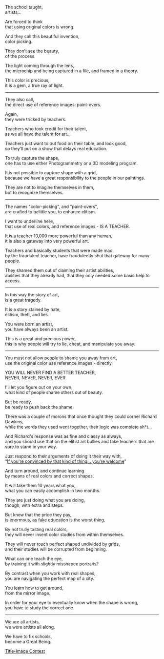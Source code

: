 The school taught,\
artists...

Are forced to think\
that using original colors is wrong.

And they call this beautiful invention,\
color picking.

They don't see the beauty,\
of the process.

The light coming through the lens,\
the microchip and being captured in a file, and framed in a theory.

This color is precious,\
it is a gem, a true ray of light.

---

They also call,\
the direct use of reference images: paint-overs.

Again,\
they were tricked by teachers.

Teachers who took credit for their talent,\
as we all have the talent for art...

Teachers just want to put food on their table, and look good,\
so they'll put on a show that delays real education.

To truly capture the shape,\
one has to use either Photogrammetry or a 3D modeling program.

It is not possible to capture shape with a grid,\
because we have a great responsibility to the people in our paintings.

They are not to imagine themselves in them,\
but to recognize themselves.

---

The names "color-picking", and "paint-overs",\
are crafted to belittle you, to enhance elitism.

I want to underline here,\
that use of real colors, and reference images - IS A TEACHER.

It is a teacher 10,000 more powerful than any human,\
it is also a gateway into very powerful art.

Teachers and basically students that were made mad,\
by the fraudulent teacher, have fraudulently shut that gateway for many people.

They shamed them out of claiming their artist abilities,\
abilities that they already had, that they only needed some basic help to access.

---

In this way the story of art,\
is a great tragedy.

It is a story stained by hate,\
elitism, theft, and lies.

You were born an artist,\
you have always been an artist.

This is a great and precious power,\
this is why people will try to lie, cheat, and manipulate you away.

---

You must not allow people to shame you away from art,\
use the original color use reference images - directly.

YOU WILL NEVER FIND A BETTER TEACHER,\
NEVER, NEVER, NEVER, EVER.

I'll let you figure out on your own,\
what kind of people shame others out of beauty.

But be ready,\
be ready to push back the shame.

There was a couple of morons that once thought they could corner Richard Dawkins,\
while the words they used went together, their logic was complete sh\*t...

And Richard's response was as fine and classy as always,\
and you should use that on the elitist art bullies and fake teachers that are sure to stand in your way.

Just respond to their arguments of doing it their way with,\
"[If you're convinced by that kind of thing... you're welcome](https://www.youtube.com/watch?v=zPsmYWbY-VA\&t=3010s)"

And turn around, and continue learning\
by means of real colors and correct shapes.

It will take them 10 years what you,\
what you can easily accomplish in two months.

They are just doing what you are doing,\
though, with extra and steps.

But know that the price they pay,\
is enormous, as fake education is the worst thing.

By not trully tasting real colors,\
they will never invent color studies from within themselves.

They will never touch perfect shaped undivided by grids,\
and their studies will be corrupted from beginning.

What can one teach the eye,\
by training it with slightly misshapen portraits?

By contrast when you work with real shapes,\
you are navigating the perfect map of a city.

You learn how to get around,\
from the mirror image.

In order for your eye to eventually know when the shape is wrong,\
you have to study the correct one.

---

We are all artists,\
we were artists all along.

We have to fix schools,\
become a Great Being.

[Title-image Contest](https://www.reddit.com/r/redditgetsdrawn/comments/tjpzny/this_is_me/)
